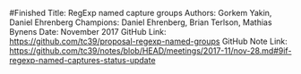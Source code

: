 #Finished
Title: RegExp named capture groups
Authors: Gorkem Yakin, Daniel Ehrenberg
Champions: Daniel Ehrenberg, Brian Terlson, Mathias Bynens
Date: November 2017
GitHub Link: https://github.com/tc39/proposal-regexp-named-groups
GitHub Note Link: https://github.com/tc39/notes/blob/HEAD/meetings/2017-11/nov-28.md#9if-regexp-named-captures-status-update

